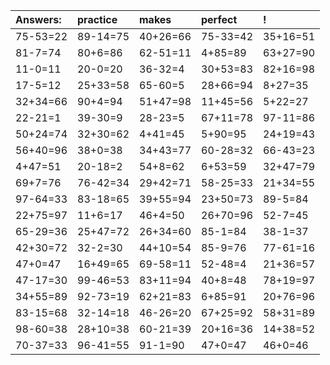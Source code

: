 | Answers: | practice | makes | perfect | ! |
| :--- | :--- | :--- | :--- | :--- |
| 75-53=22 | 89-14=75 | 40+26=66 | 75-33=42 | 35+16=51 | 
| 81-7=74 | 80+6=86 | 62-51=11 | 4+85=89 | 63+27=90 | 
| 11-0=11 | 20-0=20 | 36-32=4 | 30+53=83 | 82+16=98 | 
| 17-5=12 | 25+33=58 | 65-60=5 | 28+66=94 | 8+27=35 | 
| 32+34=66 | 90+4=94 | 51+47=98 | 11+45=56 | 5+22=27 | 
| 22-21=1 | 39-30=9 | 28-23=5 | 67+11=78 | 97-11=86 | 
| 50+24=74 | 32+30=62 | 4+41=45 | 5+90=95 | 24+19=43 | 
| 56+40=96 | 38+0=38 | 34+43=77 | 60-28=32 | 66-43=23 | 
| 4+47=51 | 20-18=2 | 54+8=62 | 6+53=59 | 32+47=79 | 
| 69+7=76 | 76-42=34 | 29+42=71 | 58-25=33 | 21+34=55 | 
| 97-64=33 | 83-18=65 | 39+55=94 | 23+50=73 | 89-5=84 | 
| 22+75=97 | 11+6=17 | 46+4=50 | 26+70=96 | 52-7=45 | 
| 65-29=36 | 25+47=72 | 26+34=60 | 85-1=84 | 38-1=37 | 
| 42+30=72 | 32-2=30 | 44+10=54 | 85-9=76 | 77-61=16 | 
| 47+0=47 | 16+49=65 | 69-58=11 | 52-48=4 | 21+36=57 | 
| 47-17=30 | 99-46=53 | 83+11=94 | 40+8=48 | 78+19=97 | 
| 34+55=89 | 92-73=19 | 62+21=83 | 6+85=91 | 20+76=96 | 
| 83-15=68 | 32-14=18 | 46-26=20 | 67+25=92 | 58+31=89 | 
| 98-60=38 | 28+10=38 | 60-21=39 | 20+16=36 | 14+38=52 | 
| 70-37=33 | 96-41=55 | 91-1=90 | 47+0=47 | 46+0=46 | 
